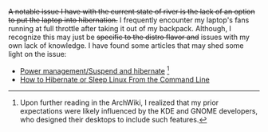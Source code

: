 ~~A notable issue I have with the current state of river is the lack of an option to put the laptop into hibernation.~~ I frequently encounter my laptop's fans running at full throttle after taking it out of my backpack. Although, I recognize this may just be ~~specific to the distro flavor and~~ issues with my own lack of knowledge. I have found some articles that may shed some light on the issue:
- [Power management/Suspend and hibernate](https://wiki.archlinux.org/title/Power_management/Suspend_and_hibernate) [^1]
- [How to Hibernate or Sleep Linux From the Command Line](https://www.howtogeek.com/devops/how-to-hibernate-or-sleep-linux-from-the-command-line/)

[^1]: Upon further reading in the ArchWiki, I realized that my prior expectations were likely influenced by the KDE and GNOME developers, who designed their desktops to include such features.

